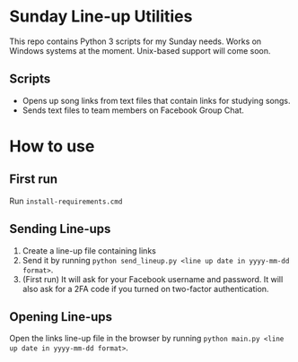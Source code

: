 # Sunday Line-up Utilities

This repo contains Python 3 scripts for my Sunday needs. Works on Windows systems at the moment. Unix-based support will come soon.

## Scripts
- Opens up song links from text files that contain links for studying songs.
- Sends text files to team members on Facebook Group Chat.

# How to use

## First run
Run `install-requirements.cmd`

## Sending Line-ups
1. Create a line-up file containing links
2. Send it by running `python send_lineup.py <line up date in yyyy-mm-dd format>`.
3. (First run) It will ask for your Facebook username and password. It will also ask for a 2FA code if you turned on two-factor authentication.

## Opening Line-ups
Open the links line-up file in the browser by running `python main.py <line up date in yyyy-mm-dd format>`.
